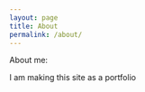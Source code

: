 ```yaml
---
layout: page
title: About
permalink: /about/
---
```


About me:

I am making this site as a portfolio
